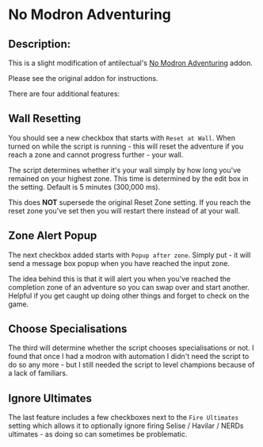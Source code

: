 # No Modron Adventuring
## Description:
This is a slight modification of antilectual's [No Modron Adventuring](https://github.com/antilectual/IC_Addons/tree/main/IC_Addons/IC_NoModronAdventuring_Extra) addon.

Please see the original addon for instructions.

There are four additional features:

## Wall Resetting

You should see a new checkbox that starts with `Reset at Wall`. When turned on while the script is running - this will reset the adventure if you reach a zone and cannot progress further - your wall.

The script determines whether it's your wall simply by how long you've remained on your highest zone. This time is determined by the edit box in the setting. Default is 5 minutes (300,000 ms).

This does **NOT** supersede the original Reset Zone setting. If you reach the reset zone you've set then you will restart there instead of at your wall.

## Zone Alert Popup

The next checkbox added starts with `Popup after zone`. Simply put - it will send a message box popup when you have reached the input zone.

The idea behind this is that it will alert you when you've reached the completion zone of an adventure so you can swap over and start another. Helpful if you get caught up doing other things and forget to check on the game.

## Choose Specialisations

The third will determine whether the script chooses specialisations or not. I found that once I had a modron with automation I didn't need the script to do so any more - but I still needed the script to level champions because of a lack of familiars.

## Ignore Ultimates

The last feature includes a few checkboxes next to the `Fire Ultimates` setting which allows it to optionally ignore firing Selise / Havilar / NERDs ultimates - as doing so can sometimes be problematic.